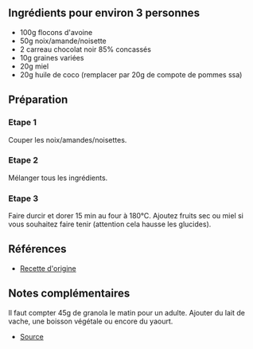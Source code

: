 ## Ingrédients pour environ 3 personnes

- 100g flocons d'avoine
- 50g noix/amande/noisette
- 2 carreau chocolat noir 85% concassés
- 10g graines variées
- 20g miel
- 20g huile de coco (remplacer par 20g de compote de pommes ssa)

## Préparation

### Etape 1

Couper les noix/amandes/noisettes.

### Etape 2

Mélanger tous les ingrédients.

### Etape 3

Faire durcir et dorer 15 min au four à 180°C. Ajoutez fruits sec ou miel si vous souhaitez faire tenir (attention cela hausse les glucides).

## Références

- [Recette d'origine](https://www.facebook.com/watch/?v=1294905133966152)

## Notes complémentaires

Il faut compter 45g de granola le matin pour un adulte. Ajouter du lait de vache, une  boisson végétale ou encore du yaourt.

- [Source](https://www.annuairevert.com/magazine/1-alimentation-bio/48-dossier-cereales-3-4-les-cereales-bio-du-petit-dejeuner#:~:text=Un%20petit%20bol%20de%2030,est%20le%20repas%20de%20pr%C3%A9dilection.)
